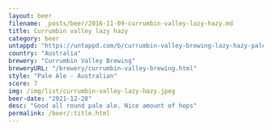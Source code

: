 ```yaml
---
layout: beer
filename: _posts/beer/2016-11-09-currumbin-valley-lazy-hazy.md
title: Currumbin valley lazy hazy
category: beer
untappd: "https://untappd.com/b/currumbin-valley-brewing-lazy-hazy-pale/4352622"
country: "Australia"
brewery: "Currumbin Valley Brewing"
breweryURL: "/brewery/currumbin-valley-brewing.html"
style: "Pale Ale - Australian"
score: 7
img: /img/list/currumbin-valley-lazy-hazy.jpeg
beer-date: "2021-12-28"
desc: "Good all round pale ale. Nice amount of hops"
permalink: /beer/:title.html
---
```

